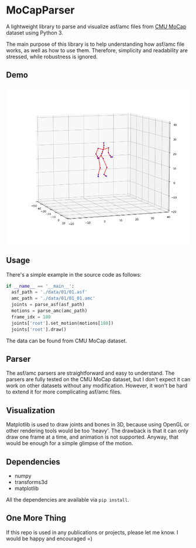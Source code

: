 # MoCapParser

A lightweight library to parse and visualize asf/amc files from [CMU MoCap](http://mocap.cs.cmu.edu/) dataset using Python 3.

The main purpose of this library is to help understanding how asf/amc file works, as well as how to use them. Therefore, simplicity and readability are stressed, while robustness is ignored.

## Demo

![Demo](demo.png)

## Usage

There's a simple example in the source code as follows:

```python
if __name__ == '__main__':
  asf_path = './data/01/01.asf'
  amc_path = './data/01/01_01.amc'
  joints = parse_asf(asf_path)
  motions = parse_amc(amc_path)
  frame_idx = 180
  joints['root'].set_motion(motions[180])
  joints['root'].draw()
```

The data can be found from CMU MoCap dataset.

## Parser

The asf/amc parsers are straightforward and easy to understand. The parsers are fully tested on the CMU MoCap dataset, but I don't expect it can work on other datasets without any modification. However, it won't be hard to extend it for more complicating asf/amc files.

## Visualization

Matplotlib is used to draw joints and bones in 3D, because using OpenGL or other rendering tools would be too 'heavy'. The drawback is that it can only draw one frame at a time, and animation is not supported. Anyway, that would be enough for a simple glimpse of the motion.

## Dependencies

* numpy
* transforms3d
* matplotlib

All the dependencies are available via `pip install`.

## One More Thing

If this repo is used in any publications or projects, please let me know. I would be happy and encouraged =)

